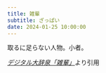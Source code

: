 ```yaml
---
title: 雑輩
subtitle: ざっぱい
date: 2024-01-25 10:00:00
---
```


取るに足らない人物。小者。

<cite>[デジタル大辞泉「雑輩」](https://dictionary.goo.ne.jp/word/%E9%9B%91%E8%BC%A9/)</cite>より引用